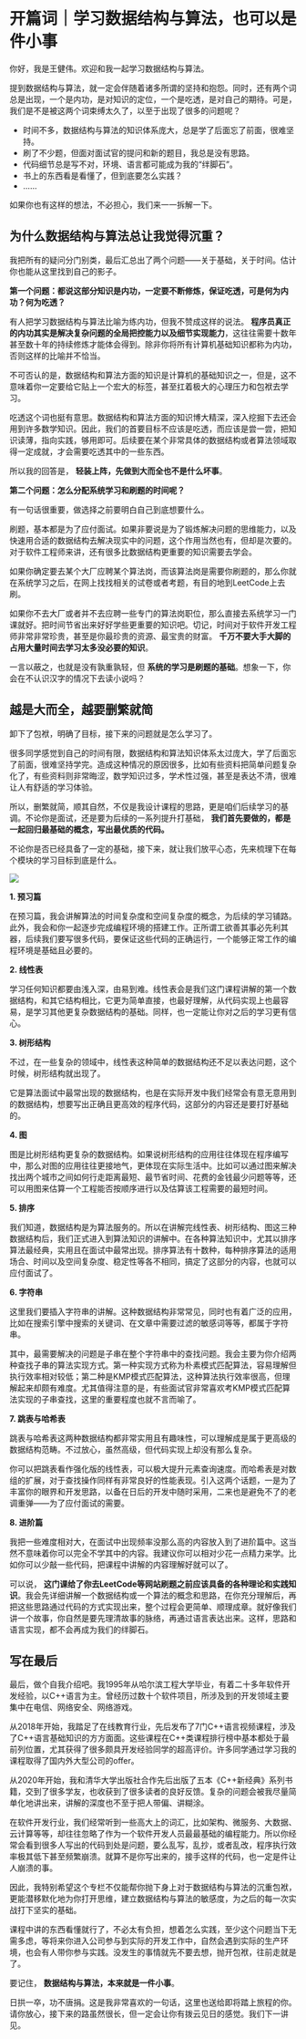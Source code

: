 # 开篇词｜学习数据结构与算法，也可以是件小事
你好，我是王健伟。欢迎和我一起学习数据结构与算法。

提到数据结构与算法，就一定会伴随着诸多所谓的坚持和抱怨。同时，还有两个词总是出现，一个是内功，是对知识的定位，一个是吃透，是对自己的期待。可是，我们是不是被这两个词束缚太久了，以至于出现了很多的问题呢？

- 时间不多，数据结构与算法的知识体系庞大，总是学了后面忘了前面，很难坚持。
- 刷了不少题，但面对面试官的提问和新的题目，我总是没有思路。
- 代码细节总是写不对，环境、语言都可能成为我的“绊脚石”。
- 书上的东西看是看懂了，但到底要怎么实践？
- ……

如果你也有这样的想法，不必担心，我们来一一拆解一下。

## 为什么数据结构与算法总让我觉得沉重？

我把所有的疑问分门别类，最后汇总出了两个问题——关于基础，关于时间。估计你也能从这里找到自己的影子。

**第一个问题：都说这部分知识是内功，一定要不断修炼，保证吃透，可是何为内功？何为吃透？**

有人把学习数据结构与算法比喻为练内功，但我不赞成这样的说法。 **程序员真正的内功其实是解决复杂问题的全局把控能力以及细节实现能力**，这往往需要十数年甚至数十年的持续修炼才能体会得到。除非你将所有计算机基础知识都称为内功，否则这样的比喻并不恰当。

不可否认的是，数据结构和算法方面的知识是计算机的基础知识之一，但是，这不意味着你一定要给它贴上一个宏大的标签，甚至扛着极大的心理压力和包袱去学习。

吃透这个词也挺有意思。数据结构和算法方面的知识博大精深，深入挖掘下去还会用到许多数学知识。因此，我们的首要目标不应该是吃透，而应该是尝一尝，把知识读薄，指向实践，够用即可。后续要在某个非常具体的数据结构或者算法领域取得一定成就，才会需要吃透其中的一些东西。

所以我的回答是， **轻装上阵，先做到大而全也不是什么坏事**。

**第二个问题：怎么分配系统学习和刷题的时间呢？**

有一句话很重要，做选择之前要明白自己到底想要什么。

刷题，基本都是为了应付面试。如果非要说是为了锻炼解决问题的思维能力，以及快速用合适的数据结构去解决现实中的问题，这个作用当然也有，但却是次要的。对于软件工程师来讲，还有很多比数据结构更重要的知识需要去学会。

如果你确定要去某个大厂应聘某个算法岗，而该算法岗是需要你刷题的，那么你就在系统学习之后，在网上找找相关的试卷或者考题，有目的地到LeetCode上去刷。

如果你不去大厂或者并不去应聘一些专门的算法岗职位，那么直接去系统学习一门课就好。把时间节省出来好好学些更重要的知识吧。切记，时间对于软件开发工程师非常非常珍贵，甚至是你最珍贵的资源、最宝贵的财富。 **千万不要大手大脚的占用大量时间去学习太多没必要的知识**。

一言以蔽之，也就是没有孰重孰轻，但 **系统的学习是刷题的基础**。想象一下，你会在不认识汉字的情况下去读小说吗？

## 越是大而全，越要删繁就简

卸下了包袱，明确了目标，接下来的问题就是怎么学习了。

很多同学感觉到自己的时间有限，数据结构和算法知识体系太过庞大，学了后面忘了前面，很难坚持学完。造成这种情况的原因很多，比如有些资料把简单问题复杂化了，有些资料则非常晦涩，数学知识过多，学术性过强，甚至是表达不清，很难让人有舒适的学习体验。

所以，删繁就简，顺其自然，不仅是我设计课程的思路，更是咱们后续学习的基调。不论你是面试，还是要为后续的一系列提升打基础， **我们首先要做的，都是一起回归最基础的概念，写出最优质的代码。**

不论你是否已经具备了一定的基础，接下来，就让我们放平心态，先来梳理下在每个模块的学习目标到底是什么。

![](images/628080/759e02503e2cf3defcfafb4e0aae6949.jpeg)

**1\. 预习篇**

在预习篇，我会讲解算法的时间复杂度和空间复杂度的概念，为后续的学习铺路。此外，我会和你一起逐步完成编程环境的搭建工作。正所谓工欲善其事必先利其器，后续我们要写很多代码，要保证这些代码的正确运行，一个能够正常工作的编程环境是基础且必要的。

**2\. 线性表**

学习任何知识都要由浅入深，由易到难。线性表会是我们这门课程讲解的第一个数据结构，和其它结构相比，它更为简单直接，也最好理解，从代码实现上也最容易，是学习其他更复杂数据结构的基础。同样，也一定能让你对之后的学习更有信心。

**3\. 树形结构**

不过，在一些复杂的领域中，线性表这种简单的数据结构还不足以表达问题，这个时候，树形结构就出现了。

它是算法面试中最常出现的数据结构，也是在实际开发中我们经常会有意无意用到的数据结构，想要写出正确且更高效的程序代码，这部分的内容还是要打好基础的。

**4\. 图**

图是比树形结构更复杂的数据结构。如果说树形结构的应用往往体现在程序编写中，那么对图的应用往往更接地气，更体现在实际生活中。比如可以通过图来解决找出两个城市之间如何行走距离最短、最节省时间、花费的金钱最少问题等等，还可以用图来估算一个工程能否按顺序进行以及估算该工程需要的最短时间。

**5\. 排序**

我们知道，数据结构是为算法服务的。所以在讲解完线性表、树形结构、图这三种数据结构后，我们正式进入到算法知识的讲解中。在各种算法知识中，尤其以排序算法最经典，实用且在面试中最常出现。排序算法有十数种，每种排序算法的适用场合、时间以及空间复杂度、稳定性等各不相同，搞定了这部分的内容，也就可以应付面试了。

**6\. 字符串**

这里我们要插入字符串的讲解。这种数据结构非常常见，同时也有着广泛的应用，比如在搜索引擎中搜索的关键词、在文章中需要过滤的敏感词等等，都属于字符串。

其中，最需要解决的问题是子串在整个字符串中的查找问题。我会主要为你介绍两种查找子串的算法实现方式。第一种实现方式称为朴素模式匹配算法，容易理解但执行效率相对较低；第二种是KMP模式匹配算法，这种算法执行效率很高，但理解起来却颇有难度。尤其值得注意的是，有些面试官非常喜欢考KMP模式匹配算法实现的子串查找，这里的重要程度也就不言而喻了。

**7\. 跳表与哈希表**

跳表与哈希表这两种数据结构都非常实用且有趣味性，可以理解成是属于更高级的数据结构范畴。不过放心，虽然高级，但代码实现上却没有那么复杂。

你可以把跳表看作强化版的线性表，可以极大提升元素查询速度。而哈希表是对数组的扩展，对于查找操作同样有非常良好的性能表现。引入这两个话题，一是为了丰富你的眼界和开发思路，以备在日后的开发中随时采用，二来也是避免不了的老调重弹——为了应付面试的需要。

**8\. 进阶篇**

我把一些难度相对大，在面试中出现频率没那么高的内容放入到了进阶篇中。这当然不意味着你可以完全不学其中的内容。我建议你可以相对少花一点精力来学。比如你可以少敲一些代码，把课程中讲解的内容理解好就可以了。

可以说， **这门课给了你去LeetCode等网站刷题之前应该具备的各种理论和实践知识**。我会先详细讲解一个数据结构或一个算法的概念和思路，在你充分理解后，再把这些思路通过代码的方式实现出来，整个过程会更简单、顺理成章。就好像我们讲一个故事，你自然是要先理清故事的脉络，再通过语言表达出来。这样，思路和语言实现，都不会再成为我们的绊脚石。

## 写在最后

最后，做个自我介绍吧。我1995年从哈尔滨工程大学毕业，有着二十多年软件开发经验，以C++语言为主。曾经历过数十个软件项目，所涉及到的开发领域主要集中在电信、网络安全、网络游戏。

从2018年开始，我踏足了在线教育行业，先后发布了7门C++语言视频课程，涉及了C++语言基础知识的方方面面。这些课程在C++类课程排行榜中基本都处于最前列位置，尤其获得了很多颇具开发经验同学的超高评价。许多同学通过学习我的课程取得了国内外大型公司的offer。

从2020年开始，我和清华大学出版社合作先后出版了五本《C++新经典》系列书籍，交到了很多学友，也收获到了很多读者的良好反馈。复杂的问题会被我尽量简单化地讲出来，讲解的深度也不至于把人带偏、讲糊涂。

在软件开发行业，我们经常听到一些高大上的词汇，比如架构、微服务、大数据、云计算等等，却往往忽略了作为一个软件开发人员最最基础的编程能力。所以你经常会看到很多人写出的代码到处是问题，要么乱写，乱抄，或者乱改，程序执行效率极其低下甚至频繁崩溃。就算不是你写出来的，接手这样的代码，也一定是件让人崩溃的事。

因此，我特别希望这个专栏不仅能帮你抛下身上对于数据结构与算法的沉重包袱，更能潜移默化地为你打开思维，建立数据结构与算法的敏感度，为之后的每一次实战打下坚实的基础。

课程中讲的东西看懂就行了，不必太有负担，想着怎么实践，至少这个问题当下无需多虑，等将来你进入公司参与到实际的开发工作中，自然会遇到实际的生产环境，也会有人带你参与实践。没发生的事情就先不要去想，抛开包袱，往前走就是了。

要记住， **数据结构与算法，本来就是一件小事**。

日拱一卒，功不唐捐。这是我非常喜欢的一句话，这里也送给即将踏上旅程的你。请你放心，接下来的路虽然很长，但一定会让你有拨云见日的感觉。我们下一讲见。